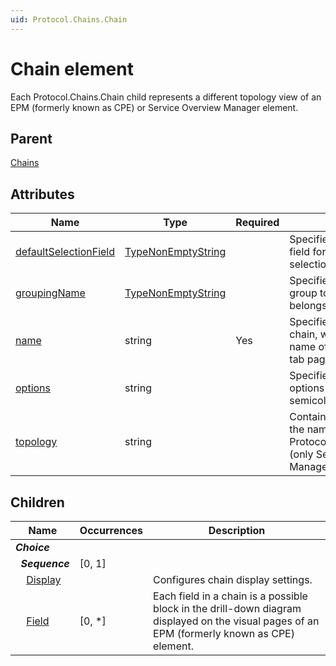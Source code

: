 ```yaml
---
uid: Protocol.Chains.Chain
---
```


# Chain element

Each Protocol.Chains.Chain child represents a different topology view of an EPM (formerly known as CPE) or Service Overview Manager element.

## Parent

[Chains](xref:Protocol.Chains)

## Attributes

|Name|Type|Required|Description|
|--- |--- |--- |--- |
|[defaultSelectionField](xref:Protocol.Chains.Chain-defaultSelectionField)|[TypeNonEmptyString](xref:Protocol-TypeNonEmptyString)||Specifies the name of the field for which default selection should be applied.|
|[groupingName](xref:Protocol.Chains.Chain-groupingName)|[TypeNonEmptyString](xref:Protocol-TypeNonEmptyString)||Specifies the name of the group to which this chain belongs.|
|[name](xref:Protocol.Chains.Chain-name)|string|Yes|Specifies the name of the chain, which is used as the name of the corresponding tab page in DataMiner.|
|[options](xref:Protocol.Chains.Chain-options)|string||Specifies a number of options (separated by semicolons).|
|[topology](xref:Protocol.Chains.Chain-topology)|string||Contains the name defined in the name attribute of Protocol.Topologies.Topology (only Service Overview Manager). See [name](xref:Protocol.Topologies.Topology-name).|

## Children

|Name|Occurrences|Description|
|--- |--- |--- |
|***Choice***|||
|&nbsp;&nbsp;***Sequence***|[0, 1]||
|&nbsp;&nbsp;&nbsp;&nbsp;[Display](xref:Protocol.Chains.Chain.Display)||Configures chain display settings.|
|&nbsp;&nbsp;&nbsp;&nbsp;[Field](xref:Protocol.Chains.Chain.Field)|[0, *]|Each field in a chain is a possible block in the drill-down diagram displayed on the visual pages of an EPM (formerly known as CPE) element.|
